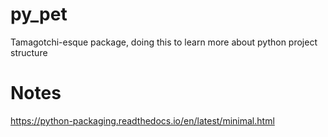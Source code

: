 # py_pet
Tamagotchi-esque package, doing this to learn more about python project structure

# Notes
https://python-packaging.readthedocs.io/en/latest/minimal.html
